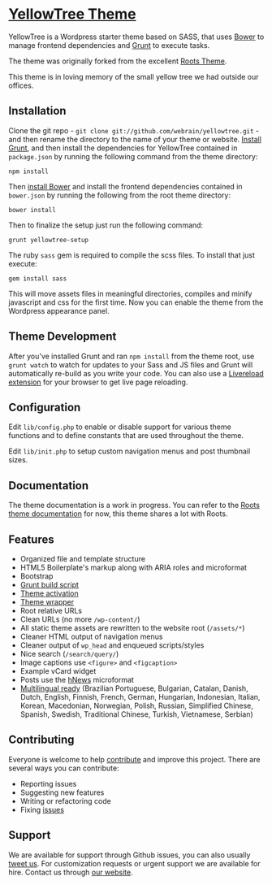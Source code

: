 # [YellowTree Theme](https://github.com/webrain/yellowtree)

YellowTree is a Wordpress starter theme based on SASS, that uses [Bower](http://bower.io) to manage frontend dependencies and [Grunt](http://gruntjs.com/) to execute tasks.

The theme was originally forked from the excellent [Roots Theme](http://roots.io/).

This theme is in loving memory of the small yellow tree we had outside our offices.

## Installation

Clone the git repo - `git clone git://github.com/webrain/yellowtree.git` - and then rename the directory to the name of your theme or website. [Install Grunt](http://gruntjs.com/getting-started), and then install the dependencies for YellowTree contained in `package.json` by running the following command from the theme directory:

```
npm install
```

Then [install Bower](http://bower.io) and install the frontend dependencies contained in `bower.json` by running the following from the root theme directory:

```
bower install
```

Then to finalize the setup just run the following command:

```
grunt yellowtree-setup
```

The ruby `sass` gem is required to compile the scss files. To install that just execute:

```
gem install sass
```

This will move assets files in meaningful directories, compiles and minify javascript and css for the first time.
Now you can enable the theme from the Wordpress appearance panel.

## Theme Development

After you've installed Grunt and ran `npm install` from the theme root, use `grunt watch` to watch for updates to your Sass and JS files and Grunt will automatically re-build as you write your code.
You can also use a [Livereload extension](https://chrome.google.com/webstore/detail/livereload/jnihajbhpnppcggbcgedagnkighmdlei) for your browser to get live page reloading.

## Configuration

Edit `lib/config.php` to enable or disable support for various theme functions and to define constants that are used throughout the theme.

Edit `lib/init.php` to setup custom navigation menus and post thumbnail sizes.

## Documentation

The theme documentation is a work in progress. You can refer to the [Roots theme documentation](http://roots.io/docs) for now, this theme shares a lot with Roots.

## Features

* Organized file and template structure
* HTML5 Boilerplate's markup along with ARIA roles and microformat
* Bootstrap
* [Grunt build script](http://roots.io/using-grunt-for-wordpress-theme-development/)
* [Theme activation](http://roots.io/getting-started/#theme-activation)
* [Theme wrapper](http://roots.io/an-introduction-to-the-roots-theme-wrapper/)
* Root relative URLs
* Clean URLs (no more `/wp-content/`)
* All static theme assets are rewritten to the website root (`/assets/*`)
* Cleaner HTML output of navigation menus
* Cleaner output of `wp_head` and enqueued scripts/styles
* Nice search (`/search/query/`)
* Image captions use `<figure>` and `<figcaption>`
* Example vCard widget
* Posts use the [hNews](http://microformats.org/wiki/hnews) microformat
* [Multilingual ready](http://roots.io/wpml/) (Brazilian Portuguese, Bulgarian, Catalan, Danish, Dutch, English, Finnish, French, German, Hungarian, Indonesian, Italian, Korean, Macedonian, Norwegian, Polish, Russian, Simplified Chinese, Spanish, Swedish, Traditional Chinese, Turkish, Vietnamese, Serbian)

## Contributing

Everyone is welcome to help [contribute](CONTRIBUTING.md) and improve this project. There are several ways you can contribute:

* Reporting issues
* Suggesting new features
* Writing or refactoring code
* Fixing [issues](https://github.com/webrain/yellowtree/issues)

## Support

We are available for support through Github issues, you can also usually [tweet us](http://twitter.com/webrain_it).
For customization requests or urgent support we are available for hire. Contact us through [our website](http://webrain.it).
